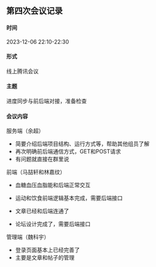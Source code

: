 ## 第四次会议记录

#### 时间

2023-12-06 22:10-22:30

#### 形式

线上腾讯会议

#### 主题

进度同步与前后端对接，准备检查

#### 会议内容

服务端（余超）

- 简要介绍后端项目结构、运行方式等，帮助其他组员了解
- 再次明确前后端通信方式，GET和POST请求
- 有问题就直接在群里说

前端（马喆轩和林嘉纹）

- 血糖血压血脂能和后端正常交互
- 运动和饮食前端逻辑基本完成，需要后端接口

- 文章已经和后端连通了
- 论坛设计完成了，需要后端接口

管理端（魏科宇）

- 登录页面基本上已经完善了
- 主要是文章和帖子的管理

